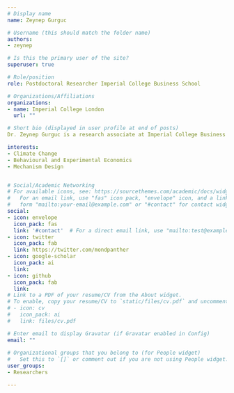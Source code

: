 ```yaml
---
# Display name
name: Zeynep Gurguc

# Username (this should match the folder name)
authors: 
- zeynep

# Is this the primary user of the site?
superuser: true

# Role/position
role: Postdoctoral Researcher Imperial College Business School

# Organizations/Affiliations
organizations:
- name: Imperial College London
  url: ""

# Short bio (displayed in user profile at end of posts)
Dr. Zeynep Gurguc is a research associate at Imperial College Business School and lectures Behavioural Economics at University College London. Before joining the college, Zeynep worked as a lecturer at Universidad Carlos III and as a consultant at the World Bank. Her main research interests are experimental and behavioral economics, applied microeconomics, and game theory. She focuses on applications of these areas within the topics of energy demand management, communication, and digital economy.

interests:
- Climate Change
- Behavioural and Experimental Economics
- Mechanism Design


# Social/Academic Networking
# For available icons, see: https://sourcethemes.com/academic/docs/widgets/#icons
#   For an email link, use "fas" icon pack, "envelope" icon, and a link in the
#   form "mailto:your-email@example.com" or "#contact" for contact widget.
social:
- icon: envelope
  icon_pack: fas
  link: '#contact'  # For a direct email link, use "mailto:test@example.org".
- icon: twitter
  icon_pack: fab
  link: https://twitter.com/mondpanther
- icon: google-scholar
  icon_pack: ai
  link: 
- icon: github
  icon_pack: fab
  link: 
# Link to a PDF of your resume/CV from the About widget.
# To enable, copy your resume/CV to `static/files/cv.pdf` and uncomment the lines below.  
# - icon: cv
#   icon_pack: ai
#   link: files/cv.pdf

# Enter email to display Gravatar (if Gravatar enabled in Config)
email: ""
  
# Organizational groups that you belong to (for People widget)
#   Set this to `[]` or comment out if you are not using People widget.  
user_groups:
- Researchers

---
```

